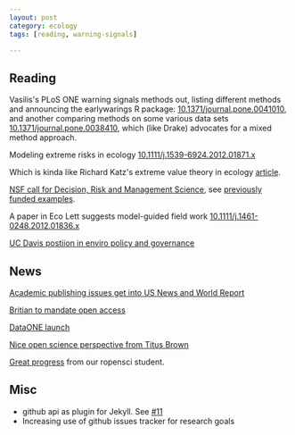 ```yaml
---
layout: post
category: ecology
tags: [reading, warning-signals]

---
```



Reading
-------

Vasilis's PLoS ONE warning signals methods out, listing different methods and announcing the earlywarings R package: [10.1371/journal.pone.0041010](http://dx.doi.org/10.1371/journal.pone.0041010), and another comparing methods on some various data sets [10.1371/journal.pone.0038410](http://dx.doi.org/10.1371/journal.pone.0038410), which (like Drake) advocates for a mixed method approach.  

Modeling extreme risks in ecology [10.1111/j.1539-6924.2012.01871.x](http://dx.doi.org/10.1111/j.1539-6924.2012.01871.x)

Which is kinda like Richard Katz's extreme value theory in ecology [article](http://www.jstor.org/stable/10.2307/3450873).  

[NSF call for Decision, Risk and Management Science](http://www.nsf.gov/funding/pgm_summ.jsp?pims_id=5423&WT.mc_id=USNSF_39&WT.mc_ev=click), see [previously funded examples](http://www.nsf.gov/awardsearch/progSearch.do?WT.si_n=ClickedAbstractsRecentAwards&WT.si_x=1&WT.si_cs=1&WT.z_pims_id=5423&SearchType=progSearch&page=2&QueryText=&ProgOrganization=&ProgOfficer=&ProgEleCode=1321&BooleanElement=true&ProgRefCode=&BooleanRef=true&ProgProgram=&ProgFoaCode=&RestrictActive=on&Search=Search#results).  


A paper in Eco Lett suggests model-guided field work [10.1111/j.1461-0248.2012.01836.x](http://dx.doi.org/10.1111/j.1461-0248.2012.01836.x)

[UC Davis postiion in enviro policy and governance](http://disccrs.org/newsletter/2012_07_23_AsstProfUCDavis.pdf)


News
----

[Academic publishing issues get into US News and World Report](http://www.usnews.com/news/articles/2012/07/23/is-the-academic-publishing-industry-on-the-verge-of-disruption)

[Britian to mandate open access ](http://www.bis.gov.uk/news/topstories/2012/Jul/government-to-open-up-publicly-funded-research)

[DataONE launch](http://www.dataone.org/news/dataone-goes-live)

[Nice open science perspective from Titus Brown](http://t.co/q4Okabfv)

[Great progress](http://t.co/PVhl0FtP) from our ropensci student.

Misc
----

* github api as plugin for Jekyll. See [#11](https://github.com/cboettig/labnotebook/issues/11)
* Increasing use of github issues tracker for research goals


